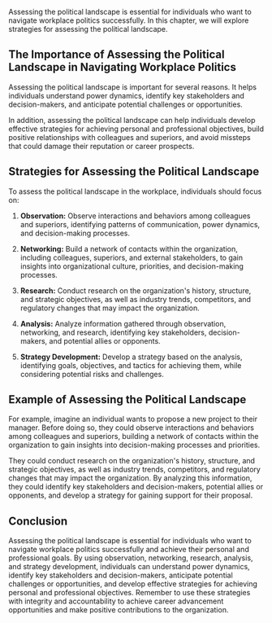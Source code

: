 
Assessing the political landscape is essential for individuals who want to navigate workplace politics successfully. In this chapter, we will explore strategies for assessing the political landscape.

The Importance of Assessing the Political Landscape in Navigating Workplace Politics
------------------------------------------------------------------------------------

Assessing the political landscape is important for several reasons. It helps individuals understand power dynamics, identify key stakeholders and decision-makers, and anticipate potential challenges or opportunities.

In addition, assessing the political landscape can help individuals develop effective strategies for achieving personal and professional objectives, build positive relationships with colleagues and superiors, and avoid missteps that could damage their reputation or career prospects.

Strategies for Assessing the Political Landscape
------------------------------------------------

To assess the political landscape in the workplace, individuals should focus on:

1. **Observation:** Observe interactions and behaviors among colleagues and superiors, identifying patterns of communication, power dynamics, and decision-making processes.

2. **Networking:** Build a network of contacts within the organization, including colleagues, superiors, and external stakeholders, to gain insights into organizational culture, priorities, and decision-making processes.

3. **Research:** Conduct research on the organization's history, structure, and strategic objectives, as well as industry trends, competitors, and regulatory changes that may impact the organization.

4. **Analysis:** Analyze information gathered through observation, networking, and research, identifying key stakeholders, decision-makers, and potential allies or opponents.

5. **Strategy Development:** Develop a strategy based on the analysis, identifying goals, objectives, and tactics for achieving them, while considering potential risks and challenges.

Example of Assessing the Political Landscape
--------------------------------------------

For example, imagine an individual wants to propose a new project to their manager. Before doing so, they could observe interactions and behaviors among colleagues and superiors, building a network of contacts within the organization to gain insights into decision-making processes and priorities.

They could conduct research on the organization's history, structure, and strategic objectives, as well as industry trends, competitors, and regulatory changes that may impact the organization. By analyzing this information, they could identify key stakeholders and decision-makers, potential allies or opponents, and develop a strategy for gaining support for their proposal.

Conclusion
----------

Assessing the political landscape is essential for individuals who want to navigate workplace politics successfully and achieve their personal and professional goals. By using observation, networking, research, analysis, and strategy development, individuals can understand power dynamics, identify key stakeholders and decision-makers, anticipate potential challenges or opportunities, and develop effective strategies for achieving personal and professional objectives. Remember to use these strategies with integrity and accountability to achieve career advancement opportunities and make positive contributions to the organization.
